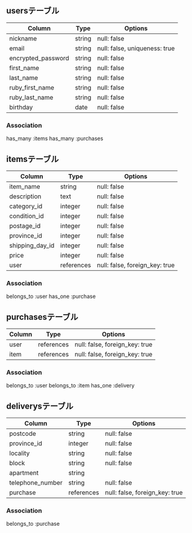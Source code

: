 ## usersテーブル

|Column            |Type     |Options                      |
|------------------|---------|-----------------------------|
|nickname          | string  |null: false                  |
|email             | string  |null: false, uniqueness: true|
|encrypted_password| string  |null: false                  |
|first_name        | string  |null: false                  |
|last_name         | string  |null: false                  |
|ruby_first_name   | string  |null: false                  |
|ruby_last_name    | string  |null: false                  |
|birthday          | date    |null: false                  |



### Association
has_many :items
has_many :purchases



## itemsテーブル

|Column              |Type      |Options                       |
|--------------------|----------|------------------------------|
|item_name           |string    |null: false                   |
|description         |text      |null: false                   |
|category_id         |integer   |null: false                   |
|condition_id        |integer   |null: false                   |
|postage_id          |integer   |null: false                   |
|province_id         |integer   |null: false                   |
|shipping_day_id     |integer   |null: false                   |
|price               |integer   |null: false                   |
|user                |references|null: false, foreign_key: true|

### Association
belongs_to :user
has_one :purchase

## purchasesテーブル

|Column           |Type      |Options                      |
|----------------|----------|------------------------------|
|user            |references|null: false, foreign_key: true|
|item            |references|null: false, foreign_key: true|

### Association
belongs_to :user
belongs_to :item
has_one :delivery

## deliverysテーブル

|Column           |Type      |Options                      |
|----------------|----------|------------------------------|
|postcode        |string    |null: false                   |
|province_id     |integer   |null: false                   |
|locality        |string    |null: false                   |
|block           |string    |null: false                   |
|apartment       |string    |                              |
|telephone_number|string    |null: false                   |
|purchase        |references|null: false, foreign_key: true|


### Association
belongs_to :purchase